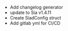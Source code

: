 - Add changelog generator
- update to Sia v1.4.11
- Create SiadConfig struct
- Add gitlab yml for CI/CD
